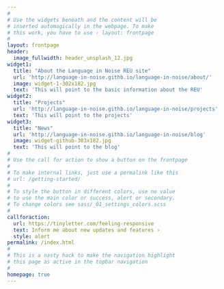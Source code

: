 ```yaml
---
#
# Use the widgets beneath and the content will be
# inserted automagically in the webpage. To make
# this work, you have to use › layout: frontpage
#
layout: frontpage
header:
  image_fullwidth: header_unsplash_12.jpg
widget1:
  title: "About the Language in Noise REU site"
  url: 'http://language-in-noise.githb.io/language-in-noise/about/'
  image: widget-1-302x182.jpg
  text: 'This will point to the basic information about the REU'
widget2:
  title: "Projects"
  url: 'http://language-in-noise.githb.io/language-in-noise/projects'
  text: 'This will point to the projects'
widget3:
  title: "News"
  url: 'http://language-in-noise.githb.io/language-in-noise/blog'
  image: widget-github-303x182.jpg
  text: 'This will point to the blog'
#
# Use the call for action to show a button on the frontpage
#
# To make internal links, just use a permalink like this
# url: /getting-started/
#
# To style the button in different colors, use no value
# to use the main color or success, alert or secondary.
# To change colors see sass/_01_settings_colors.scss
#
callforaction:
  url: https://tinyletter.com/feeling-responsive
  text: Inform me about new updates and features ›
  style: alert
permalink: /index.html
#
# This is a nasty hack to make the navigation highlight
# this page as active in the topbar navigation
#
homepage: true
---
```

